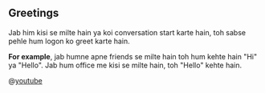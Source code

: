 ## Greetings

Jab him kisi se milte hain ya koi conversation start karte hain, toh sabse pehle hum logon ko greet karte hain. 

**For example**, jab humne apne friends se milte hain toh hum kehte hain "Hi" ya "Hello". Jab hum office me kisi se milte hain, toh "Hello" kehte hain.

@[youtube](https://youtu.be/VCb5qfNgNro)

